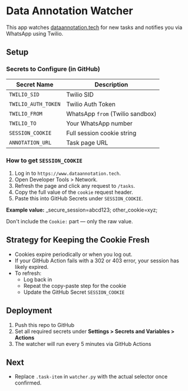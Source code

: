 # Data Annotation Watcher

This app watches [dataannotation.tech](https://www.dataannotation.tech) for new tasks and notifies you via WhatsApp using Twilio.

## Setup

### Secrets to Configure (in GitHub)

| Secret Name        | Description                      |
|--------------------|----------------------------------|
| `TWILIO_SID`       | Twilio SID                       |
| `TWILIO_AUTH_TOKEN`| Twilio Auth Token                |
| `TWILIO_FROM`      | WhatsApp `from` (Twilio sandbox) |
| `TWILIO_TO`        | Your WhatsApp number             |
| `SESSION_COOKIE`   | Full session cookie string       |
| `ANNOTATION_URL`   | Task page URL                    |

### How to get `SESSION_COOKIE`

1. Log in to `https://www.dataannotation.tech`.
2. Open Developer Tools > Network.
3. Refresh the page and click any request to `/tasks`.
4. Copy the full value of the `cookie` request header.
5. Paste this into GitHub Secrets under `SESSION_COOKIE`.

**Example value:**
_secure_session=abcd123; other_cookie=xyz;


Don't include the `Cookie:` part — only the raw value.

## Strategy for Keeping the Cookie Fresh

- Cookies expire periodically or when you log out.
- If your GitHub Action fails with a 302 or 403 error, your session has likely expired.
- To refresh:
  - Log back in
  - Repeat the copy-paste step for the cookie
  - Update the GitHub Secret `SESSION_COOKIE`

## Deployment

1. Push this repo to GitHub
2. Set all required secrets under **Settings > Secrets and Variables > Actions**
3. The watcher will run every 5 minutes via GitHub Actions

## Next

- Replace `.task-item` in `watcher.py` with the actual selector once confirmed.
